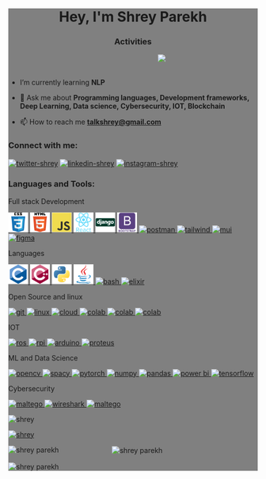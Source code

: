 <!-- <img src="https://img-c.udemycdn.com/redactor/raw/2020-10-10_10-32-20-69d03d986e3001cfb40c457eede13a58.jpg" height=200 width=250> -->
<div style="background-color:grey">
<h1 align="center">Hey, I'm Shrey Parekh</h1>
<h3 align="center">Activities</h3>

<img width=40% align="right" src="https://c.neh.tw/thumb/f/720/c65e5d8d71a549049df2.jpg">
<br>
<br>
  
- I’m currently learning **NLP**

- 💬 Ask me about **Programming languages, Development frameworks, Deep Learning, Data science, Cybersecurity, IOT, Blockchain**

- 📫 How to reach me **talkshrey@gmail.com**

<h3 align="left">Connect with me:</h3>
<p align="left">
<a href="https://twitter.com/Shrey68767170" target="blank"><img align="center" src="https://raw.githubusercontent.com/rahuldkjain/github-profile-readme-generator/master/src/images/icons/Social/twitter.svg" alt="twitter-shrey" height="30" width="40" /></a>
<a href="https://www.linkedin.com/in/shrey-parekh-a16644200/" target="blank"><img align="center" src="https://raw.githubusercontent.com/rahuldkjain/github-profile-readme-generator/master/src/images/icons/Social/linked-in-alt.svg" alt="linkedin-shrey" height="30" width="40" /></a>
<a href="https://www.instagram.com/_shrey003_/" target="blank"><img align="center" src="https://raw.githubusercontent.com/rahuldkjain/github-profile-readme-generator/master/src/images/icons/Social/instagram.svg" alt="instagram-shrey" height="30" width="40" /></a>
  
</p>

<h3 align="left">Languages and Tools:</h3>
<p align="left">  
  <p> Full stack Development </p>
  <p>
    <a href="https://www.w3schools.com/css/" target="_blank"> <img src="https://raw.githubusercontent.com/devicons/devicon/master/icons/css3/css3-original-wordmark.svg" alt="css3" width="40" height="40"/> </a> 
    <a href="https://www.w3.org/html/" target="_blank"> <img src="https://raw.githubusercontent.com/devicons/devicon/master/icons/html5/html5-original-wordmark.svg" alt="html5" width="40" height="40"/> </a>
    <a href="https://developer.mozilla.org/en-US/docs/Web/JavaScript" target="_blank"> <img src="https://raw.githubusercontent.com/devicons/devicon/master/icons/javascript/javascript-original.svg" alt="javascript" width="40" height="40"/> </a>
    <a href="https://reactjs.org/" target="_blank"> <img src="https://raw.githubusercontent.com/devicons/devicon/master/icons/react/react-original-wordmark.svg" alt="react" width="40" height="40"/> </a>
    <a href="https://www.djangoproject.com/" target="_blank"> <img src="https://raw.githubusercontent.com/devicons/devicon/master/icons/django/django-original.svg" alt="django" width="40" height="40"/> </a> 
  <a href="https://getbootstrap.com" target="_blank"> <img src="https://raw.githubusercontent.com/devicons/devicon/master/icons/bootstrap/bootstrap-plain-wordmark.svg" alt="bootstrap" width="40" height="40"/> </a> 
    <a href="https://postman.com" target="_blank"> <img src="https://www.vectorlogo.zone/logos/getpostman/getpostman-icon.svg" alt="postman" width="40" height="40"/> </a>
    <a href="https://tailwindcss.com/" target="_blank"> <img src="https://www.vectorlogo.zone/logos/tailwindcss/tailwindcss-icon.svg" alt="tailwind" width="40" height="40"/> </a>
    <a href="https://mui.com/" target="_blank"> <img src="https://img.stackshare.io/service/1904/default_44d81cb9fadbc3688b7e91a6d5217d0ea5358b57.png" alt="mui" width="30" height="30"/> </a>
    <a href="https://www.figma.com/" target="_blank"> <img src="https://upload.wikimedia.org/wikipedia/commons/3/33/Figma-logo.svg" alt="figma" width="35" height="35"/> </a>
  </p>
  <p> Languages </p>
  <p> <a href="https://www.cprogramming.com/" target="_blank"> <img src="https://raw.githubusercontent.com/devicons/devicon/master/icons/c/c-original.svg" alt="c" width="40" height="40"/> </a> 
  <a href="https://www.w3schools.com/cpp/" target="_blank"> <img src="https://raw.githubusercontent.com/devicons/devicon/master/icons/cplusplus/cplusplus-original.svg" alt="cplusplus" width="40" height="40"/> </a>
    <a href="https://www.python.org" target="_blank"> <img src="https://raw.githubusercontent.com/devicons/devicon/master/icons/python/python-original.svg" alt="python" width="40" height="40"/> </a>
    <a href="https://www.java.com/en/" target="_blank"> <img src="https://raw.githubusercontent.com/devicons/devicon/master/icons/java/java-original.svg" alt="java" width="40" height="40"/> </a>
    <a href="https://www.gnu.org/software/bash/" target="_blank"> <img src="https://d33wubrfki0l68.cloudfront.net/a49c5f63d431650c696cfd10cb70c880726281df/c9f07/img/logo.png" alt="bash" width="30" height="40"/> </a>
    <a href="https://elixir-lang.org/" target="_blank"> <img src="https://cdn.icon-icons.com/icons2/2107/PNG/512/file_type_elixir_icon_130623.png" alt="elixir" width="40" height="40"/> </a>
  </p>
  <p> Open Source and linux </p>
  <p>
    <a href="https://git-scm.com/" target="_blank"> <img src="https://www.vectorlogo.zone/logos/git-scm/git-scm-icon.svg" alt="git" width="40" height="40"/> </a>
    <a href="https://www.linux.org/" target="_blank"> <img src="https://camo.githubusercontent.com/775cff44e1c61c0a646d44eeaba420c99ace22da815995cd69259ba53f39cf0f/68747470733a2f2f696d672e69636f6e73382e636f6d2f636f6c6f722f34382f3030303030302f6c696e75782e706e67" alt="linux" width="30" height="40"/> </a>
    <a href="https://cloud.google.com"> <img src="https://camo.githubusercontent.com/582944f6627732531ce1a2e20ad43538d1896e16a5f159ea28fd137dbb8e798a/68747470733a2f2f7777772e766563746f726c6f676f2e7a6f6e652f6c6f676f732f676f6f676c655f636c6f75642f676f6f676c655f636c6f75642d69636f6e2e737667" alt="cloud" width="40" height="40"/> </a>
    <a href="https://colab.research.google.com/?utm_source=scs-index"> <img src="https://avatars.githubusercontent.com/u/38081706?v=4" alt="colab" width="40" height="40"/> </a>
    <a href="https://ubuntu.com/"> <img src="https://encrypted-tbn0.gstatic.com/images?q=tbn:ANd9GcRwsiaLZUGQtezE7dmXL4_pkNQVo26GkZ0yl6z_EgWES_kf_cCH2AucyczbjHRSgEsKdXc&usqp=CAU" alt="colab" width="40" height="40"/> </a>
    <a href="https://www.kali.org/"> <img src="https://toppng.com/uploads/preview/kali-linux-logo-11562915225uyursxhbp6.png" alt="colab" width="40" height="40"/> </a>  
  </p>
  
  <p> IOT </p>
  <p>
    <a href="https://www.ros.org/" target="_blank"> <img src="https://styles.redditmedia.com/t5_2s5r6/styles/communityIcon_izevtzy9s7d51.png?width=256&s=f31a48eb84853857b0ff34f7e3aae70540d249b7" alt="ros" width="40" height="40"/> </a>
    <a href="https://www.raspberrypi.org/" target="_blank"> <img src="https://cdn-icons-png.flaticon.com/512/5969/5969184.png" alt="rpi" width="40" height="40"/> </a>
    <a href="https://www.arduino.cc/" target="_blank"> <img src="https://www.vernier.com/wp-content/uploads/2020/06/Arduino-Loop-logo-white.png" alt="arduino" width="48" height="40"/> </a>
    <a href="https://www.labcenter.com/" target="_blank"> <img src="https://i0.wp.com/abbaspc.net/wp-content/uploads/2020/01/Proteus-Professional-Crack-Download.png" alt="proteus" width="43" height="40"/> </a>
  </p>
 
  <p> ML and Data Science </p>
  <p>
     <a href="https://opencv.org/" target="_blank"> <img src="https://camo.githubusercontent.com/ce9fb3389462f2c9444f863e410f0d17d04b216beba8749a015011887eadfbaf/68747470733a2f2f7777772e766563746f726c6f676f2e7a6f6e652f6c6f676f732f6f70656e63762f6f70656e63762d69636f6e2e737667" alt="opencv" width="40" height="40"/> </a>
    <a href="https://spacy.io/" target="_blank"> <img src="https://upload.wikimedia.org/wikipedia/commons/thumb/8/88/SpaCy_logo.svg/2560px-SpaCy_logo.svg.png" alt="spacy" width="68" height="32"/> </a>
    <a href="https://pytorch.org/" target="_blank"> <img src="https://camo.githubusercontent.com/c895dcc921b7591d8133f091d69bce4de301c6834af8a201d6a25237c80524cf/68747470733a2f2f7777772e766563746f726c6f676f2e7a6f6e652f6c6f676f732f7079746f7263682f7079746f7263682d69636f6e2e737667" alt="pytorch" width="40" height="40"/> </a>
    <a href="https://numpy.org/" target="_blank"> <img src="https://upload.wikimedia.org/wikipedia/commons/thumb/3/31/NumPy_logo_2020.svg/2560px-NumPy_logo_2020.svg.png" alt="numpy" width="63" height="45"/> </a>
    <a href="https://pandas.pydata.org/" target="_blank"> <img src="https://pandas.pydata.org/static/img/pandas_mark.svg" alt="pandas" width="40" height="40"/> </a>
    <a href="https://powerbi.microsoft.com/en-au/" target="_blank"> <img src="https://encrypted-tbn0.gstatic.com/images?q=tbn:ANd9GcQJizP58YF8vMSSq8QmU3oLmkQppoSKsw7Grw&usqp=CAU" alt="power bi" width="40" height="40"/> </a>
    <a href="https://www.tensorflow.org/" target="_blank"> <img src="https://camo.githubusercontent.com/2696dab93dcf14522f50bf2ca978d3d13e8cc1709eb3218f092ea486c798a3d0/68747470733a2f2f75706c6f61642e77696b696d656469612e6f72672f77696b6970656469612f636f6d6d6f6e732f7468756d622f322f32642f54656e736f72666c6f775f6c6f676f2e7376672f39353770782d54656e736f72666c6f775f6c6f676f2e7376672e706e67" alt="tensorflow" width="40" height="40"/> </a>
  </p>

  <p> Cybersecurity </p>
  <p>
    <a href="https://www.maltego.com/" target="_blank"> <img src="https://taiwebs.com/upload/icons/maltego100-100.png" alt="maltego" width="40" height="40"/> </a>
    <a href="https://www.wireshark.org/" target="_blank"> <img src="https://cdn.icon-icons.com/icons2/1508/PNG/512/wireshark_104082.png" alt="wireshark" width="40" height="40"/> </a>
    <a href="https://portswigger.net/burp" target="_blank"> <img src="https://i2.wp.com/shareappscrack.com/wp-content/uploads/2021/02/be1f6631-3e12-47da-a6fd-f2e007191fae.png?fit=128%2C92&ssl=1" alt="maltego" width="40" height="40"/> </a>
  </p>
  
  <p align="left"> <img src="https://komarev.com/ghpvc/?username=talkshrey&label=Profile%20views&color=0e75b6&style=flat" alt="shrey" /> </p>

  <p align="left"> <a href="https://github.com/talkshrey/github-profile-trophy"><img src="https://github-profile-trophy.vercel.app/?username=talkshrey" alt="shrey" /></a> </p>

<p><img align="left" src="https://github-readme-stats.vercel.app/api/top-langs?username=talkshrey&show_icons=true&locale=en&layout=compact" alt="shrey parekh" width="40%"/></p>

<p> &nbsp; <img align="center" src="https://github-readme-stats.vercel.app/api?username=talkshrey&show_icons=true&locale=en" alt="shrey parekh" width="45%"/></p>

<p><img align="center" src="https://github-readme-streak-stats.herokuapp.com/?user=talkshrey&" alt="shrey parekh" /></p>
</div>
